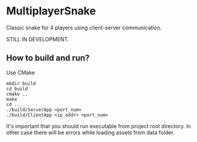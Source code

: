 # MultiplayerSnake
Classic snake for 4 players using client-server communication.

STILL IN DEVELOPMENT.

## How to build and run?
Use CMake
```
mkdir build
cd build
cmake ..
make
cd ..
./build/ServerApp <port_num>
./build/ClientApp <ip_addr> <port_num>
```
It's important that you should run executable from project root directory.
In other case there will be errors while loading assets from data folder.
